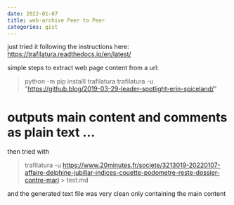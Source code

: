 ```yaml
---
date: 2022-01-07
title: web-archive Peer to Peer
categories: gist
---
```


just tried it following the instructions here: https://trafilatura.readthedocs.io/en/latest/

simple steps to extract web page content from a url:
> python -m pip installl trafilatura
> trafilatura -u "https://github.blog/2019-03-29-leader-spotlight-erin-spiceland/"
# outputs main content and comments as plain text ...

then tried with 
> trafilatura -u https://www.20minutes.fr/societe/3213019-20220107-affaire-delphine-jubillar-indices-couette-podometre-reste-dossier-contre-mari > test.md

and the generated text file was very clean only containing the main content